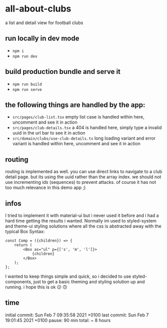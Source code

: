 # all-about-clubs
a list and detail view for football clubs

## run locally in dev mode

- `npm i`
- `npm run dev`

## build production bundle and serve it

- `npm run build`
- `npm run serve`

## the following things are handled by the app:

- `src/pages/club-list.tsx` empty list case is handled within here, uncomment and see it in action
- `src/pages/club-details.tsx` a 404 is handled here, simply type a invalid uuid in the url bar to see it in action
- `src/domain/clubs/use-club-details.ts` long loading variant and error variant is handled within here, uncomment and see it in action

## routing
routing is implemented as well. you can use direct links to navigate to a club detail page. but its using the uuid rather than the array index. we should not use incrementing ids (sequences) to prevent attacks. of course it has not too much relevance in this demo app ;) 

## infos
I tried to implement it with material-ui but i never used it before and i had a hard time getting the results i wanted. Normally im used to styled-system and theme-ui styling solutions where all the css is abstracted away with the typical Box Syntax:

```tsx
const Comp = ({children}) => {
    return (
        <Box as="ul" p={['s', 'm', 'l']}>
            {children}
        </Box>
    );
};
```

I wanted to keep things simple and quick, so i decided to use styled-components, just to get a basic theming and styling solution up and running. i hope this is ok 😕 🙃

## time

initial commit: Sun Feb 7 09:35:58 2021 +0100
last commit: Sun Feb 7 19:01:45 2021 +0100
pause: 90 min
total: ~ 8 hours